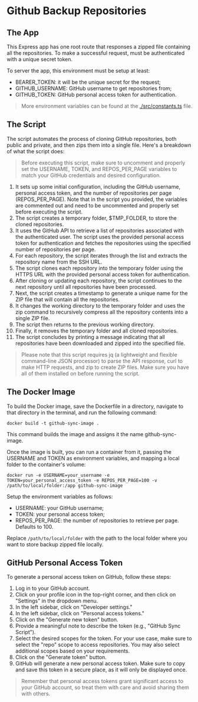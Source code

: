 # Github Backup Repositories

## The App

This Express app has one root route that responses a zipped file containing all the repositories. To make a successful request, must be authenticated with a unique secret token.

To server the app, this environment must be setup at least:

-   BEARER_TOKEN: it will be the unique secret for the request;
-   GITHUB_USERNAME: GitHub username to get repositories from;
-   GITHUB_TOKEN: GitHub personal access token for authentication.

> More environment variables can be found at the [./src/constants.ts](./src/constants.ts) file.

## The Script

The script automates the process of cloning GitHub repositories, both public and private, and then zips them into a single file. Here's a breakdown of what the script does:

> Before executing this script, make sure to uncomment and properly set the USERNAME, TOKEN, and REPOS_PER_PAGE variables to match your GitHub credentials and desired configuration.

1. It sets up some initial configuration, including the GitHub username, personal access token, and the number of repositories per page (REPOS_PER_PAGE). Note that in the script you provided, the variables are commented out and need to be uncommented and properly set before executing the script.
1. The script creates a temporary folder, $TMP_FOLDER, to store the cloned repositories.
1. It uses the GitHub API to retrieve a list of repositories associated with the authenticated user. The script uses the provided personal access token for authentication and fetches the repositories using the specified number of repositories per page.
1. For each repository, the script iterates through the list and extracts the repository name from the SSH URL.
1. The script clones each repository into the temporary folder using the HTTPS URL with the provided personal access token for authentication.
1. After cloning or updating each repository, the script continues to the next repository until all repositories have been processed.
1. Next, the script creates a timestamp to generate a unique name for the ZIP file that will contain all the repositories.
1. It changes the working directory to the temporary folder and uses the zip command to recursively compress all the repository contents into a single ZIP file.
1. The script then returns to the previous working directory.
1. Finally, it removes the temporary folder and all cloned repositories.
1. The script concludes by printing a message indicating that all repositories have been downloaded and zipped into the specified file.

> Please note that this script requires jq (a lightweight and flexible command-line JSON processor) to parse the API response, curl to make HTTP requests, and zip to create ZIP files. Make sure you have all of them installed on before running the script.

## The Docker Image

To build the Docker image, save the Dockerfile in a directory, navigate to that directory in the terminal, and run the following command:

```shell
docker build -t github-sync-image .
```

This command builds the image and assigns it the name github-sync-image.

Once the image is built, you can run a container from it, passing the USERNAME and TOKEN as environment variables, and mapping a local folder to the container's volume:

```shell
docker run -e USERNAME=your_username -e TOKEN=your_personal_access_token -e REPOS_PER_PAGE=100 -v /path/to/local/folder:/app github-sync-image
```

Setup the environment variables as follows:

-   USERNAME: your GitHub username;
-   TOKEN: your personal access token;
-   REPOS_PER_PAGE: the number of repositories to retrieve per page. Defaults to 100.

Replace `/path/to/local/folder` with the path to the local folder where you want to store backup zipped file locally.

## GitHub Personal Access Token

To generate a personal access token on GitHub, follow these steps:

1. Log in to your GitHub account.
1. Click on your profile icon in the top-right corner, and then click on "Settings" in the dropdown menu.
1. In the left sidebar, click on "Developer settings."
1. In the left sidebar, click on "Personal access tokens."
1. Click on the "Generate new token" button.
1. Provide a meaningful note to describe the token (e.g., "GitHub Sync Script").
1. Select the desired scopes for the token. For your use case, make sure to select the "repo" scope to access repositories. You may also select additional scopes based on your requirements.
1. Click on the "Generate token" button.
1. GitHub will generate a new personal access token. Make sure to copy and save this token in a secure place, as it will only be displayed once.

> Remember that personal access tokens grant significant access to your GitHub account, so treat them with care and avoid sharing them with others.
